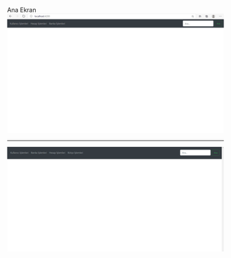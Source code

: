 Ana Ekran
![Ana Ekran](https://github.com/NisanurBulut/PratikForum/blob/master/Trailer/anaEkran.gif)

---

![Bütçe Ekranı](https://github.com/NisanurBulut/PratikForum/blob/master/Trailer/anaEkran_1.gif)
